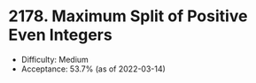# 2178. Maximum Split of Positive Even Integers
- Difficulty: Medium
- Acceptance: 53.7% (as of 2022-03-14)
